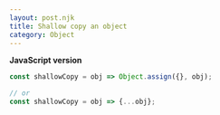 ```yaml
---
layout: post.njk
title: Shallow copy an object
category: Object
---
```


**JavaScript version**

```js
const shallowCopy = obj => Object.assign({}, obj);

// or
const shallowCopy = obj => {...obj};
```
